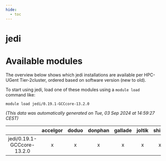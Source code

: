 ```yaml
---
hide:
  - toc
---
```


jedi
====

# Available modules


The overview below shows which jedi installations are available per HPC-UGent Tier-2cluster, ordered based on software version (new to old).

To start using jedi, load one of these modules using a `module load` command like:

```shell
module load jedi/0.19.1-GCCcore-13.2.0
```

*(This data was automatically generated on Tue, 03 Sep 2024 at 14:59:27 CEST)*  

| |accelgor|doduo|donphan|gallade|joltik|shinx|skitty|
| :---: | :---: | :---: | :---: | :---: | :---: | :---: | :---: |
|jedi/0.19.1-GCCcore-13.2.0|x|x|x|x|x|x|x|
